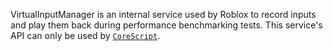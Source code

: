 VirtualInputManager is an internal service used by Roblox to record inputs and
play them back during performance benchmarking tests. This service's API can
only be used by [`CoreScript`](https://create.roblox.com/docs/reference/engine/classes/CoreScript).